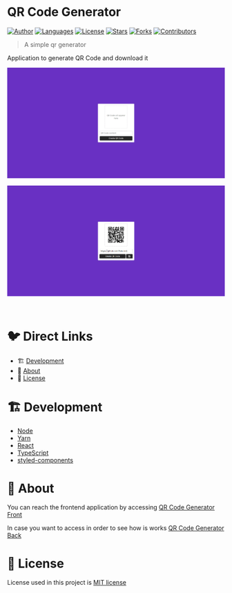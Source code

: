 # QR Code Generator

[![Author](https://img.shields.io/badge/author-RubensKj-00cc74?style=flat-square)](https://github.com/RubensKj)
[![Languages](https://img.shields.io/github/languages/count/RubensKj/qr-code-generator?color=00cc74&style=flat-square)](#)
[![License](https://img.shields.io/github/license/RubensKj/qr-code-generator?color=00cc74&style=flat-square)](https://github.com/RubensKj/qr-code-generator/blob/master/LICENSE)
[![Stars](https://img.shields.io/github/stars/RubensKj/qr-code-generator?color=00cc74&style=flat-square)](https://github.com/RubensKj/qr-code-generator/stargazers)
[![Forks](https://img.shields.io/github/forks/RubensKj/qr-code-generator?color=00cc74&style=flat-square)](https://github.com/RubensKj/qr-code-generator/network/members)
[![Contributors](https://img.shields.io/github/contributors/RubensKj/qr-code-generator?color=00cc74&style=flat-square)](https://github.com/RubensKj/qr-code-generator/graphs/contributors)


> A simple qr generator

<p>Application to generate QR Code and download it</p>

<p align="left"><img src="https://raw.githubusercontent.com/RubensKj/qr-code-generator/master/.github/ui_qrcode_generator.png"/></p>
<p align="left"><img src="https://raw.githubusercontent.com/RubensKj/qr-code-generator/master/.github/ui_qrcode_generator_with_qrcode.png"/></p>
<br/>

# 🐦 Direct Links
 * 🏗 [Development](#building_construction-Development)
 * 🚀 [About](#rocket-about)
 * 📕 [License](#closed_book-license)


# :building_construction: Development

- [Node](https://nodejs.org/en/)
- [Yarn](https://yarnpkg.com/)
- [React](https://reactjs.org/)
- [TypeScript](https://www.typescriptlang.org/)
- [styled-components](https://styled-components.com/)

# :rocket: About

You can reach the frontend application by accessing [QR Code Generator Front](https://qr-code-generator.rubenskj.vercel.app/)

In case you want to access in order to see how is works [QR Code Generator Back](https://gr-code-generator-api.herokuapp.com/)

# :closed_book: License

License used in this project is [MIT license](https://github.com/RubensKj/qr-code-generator/blob/master/LICENSE)
